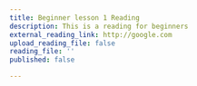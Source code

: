 ```yaml
---
title: Beginner lesson 1 Reading
description: This is a reading for beginners
external_reading_link: http://google.com
upload_reading_file: false
reading_file: ''
published: false

---
```

